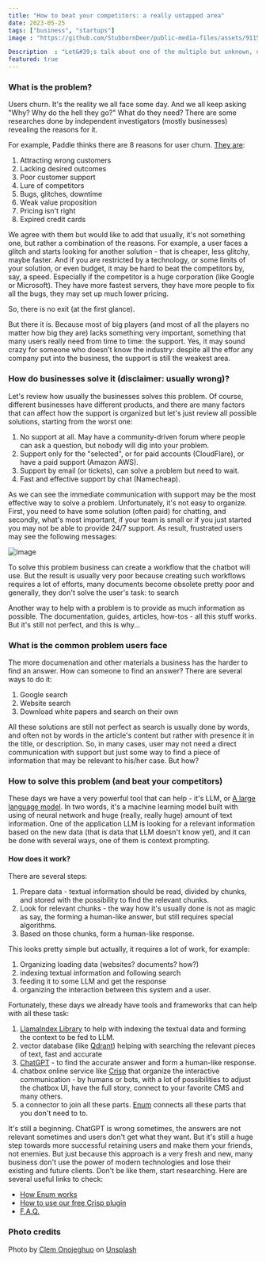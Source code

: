 ```yaml
---
title: "How to beat your competitors: a really untapped area"
date: 2023-05-25
tags: ["business", "startups"]
image : "https://github.com/StubbornDeer/public-media-files/assets/91156314/394c01ff-e949-4634-8e67-7b611c27af8b"

Description  : "Let&#39;s talk about one of the multiple but unknown, unpopular, and mostly poorly implemented ways to find new and retain existing users."
featured: true
---
```


### What is the problem?
Users churn. It's the reality we all face some day. And we all keep asking "Why? Why do the hell they go?" What do they need? There are some researches done by independent investigators (mostly businesses) revealing the reasons for it.

For example, Paddle thinks there are 8 reasons for user churn. [They are](https://www.paddle.com/resources/churn-causes):

1. Attracting wrong customers
2. Lacking desired outcomes
3. Poor customer support
4. Lure of competitors
5. Bugs, glitches, downtime
6. Weak value proposition
7. Pricing isn't right
8. Expired credit cards

We agree with them but would like to add that usually, it's not something one, but rather a combination of the reasons. For example, a user faces a glitch and starts looking for another solution - that is cheaper, less glitchy, maybe faster. And if you are restricted by a technology, or some limits of your solution, or even budget, it may be hard to beat the competitors by, say, a speed. Especially if the competitor is a huge corporation (like Google or Microsoft). They have more fastest servers, they have more people to fix all the bugs, they may set up much lower pricing.

So, there is no exit (at the first glance).

But there it is. Because most of big players (and most of all the players no matter how big they are) lacks something very important, something that many users really need from time to time: the support. Yes, it may sound crazy for someone who doesn't know the industry: despite all the effor any company put into the business, the support is still the weakest area.

### How do businesses solve it (disclaimer: usually wrong)?
Let's review how usually the businesses solves this problem. Of course, different businesses have different products, and there are many factors that can affect how the support is organized but let's just review all possible solutions, starting from the worst one:

1. No support at all. May have a community-driven forum where people can ask a question, but nobody will dig into your problem.
2. Support only for the "selected", or for paid accounts (CloudFlare), or have a paid support (Amazon AWS).
3. Support by email (or tickets), can solve a problem but need to wait.
4. Fast and effective support by chat (Namecheap).

As we can see the immediate communication with support may be the most effective way to solve a problem. Unfortunately, it's not easy to organize. First, you need to have some solution (often paid) for chatting, and secondly, what's most important, if your team is small or if you just started you may not be able to provide 24/7 support. As result, frustrated users may see the following messages:

![image](https://github.com/StubbornDeer/public-media-files/assets/91156314/51d2a046-5368-4acb-a492-4da1c649478c)

To solve this problem business can create a workflow that the chatbot will use. But the result is usually very poor because creating such workflows requires a lot of efforts, many documents become obsolete pretty poor and generally, they don't solve the user's task: to search

Another way to help with a problem is to provide as much information as possible. The documentation, guides, articles, how-tos - all this stuff works. But it's still not perfect, and this is why...

### What is the common problem users face

The more documenation and other materials a business has the harder to find an answer. How can someone to find an answer? There are several ways to do it:

1. Google search
2. Website search
3. Download white papers and search on their own

All these solutions are still not perfect as search is usually done by words, and often not by words in the article's content but rather with presence it in the title, or description. So, in many cases, user may not need a direct communication with support but just some way to find a piece of information that may be relevant to his/her case. But how? 

### How to solve this problem (and beat your competitors)
These days we have a very powerful tool that can help - it's LLM, or [A large language model](https://en.wikipedia.org/wiki/Large_language_model). In two words, it's a machine learning model built with using of neural network and huge (really, really huge) amount of text information. One of the application LLM is looking for a relevant information based on the new data (that is data that LLM doesn't know yet), and it can be done with several ways, one of them is context prompting. 

#### How does it work?

There are several steps:

1. Prepare data - textual information should be read, divided by chunks, and stored with the possibility to find the relevant chunks.
2. Look for relevant chunks - the way how it's usually done is not as magic as say, the forming a human-like answer, but still requires special algorithms.
3. Based on those chunks, form a human-like response.

This looks pretty simple but actually, it requires a lot of work, for example:

1. Organizing loading data (websites? documents? how?)
2. indexing textual information and following search
3. feeding it to some LLM and get the response
4. organizing the interaction between this system and a user.

Fortunately, these days we already have tools and frameworks that can help with all these task:

1. [LlamaIndex Library](https://github.com/jerryjliu/llama_index) to help with indexing the textual data and forming the context to be fed to LLM.
2. vector database (like [Qdrant](https://qdrant.tech/)) helping with searching the relevant pieces of text, fast and accurate
3. [ChatGPT](https://openai.com/chatgpt) - to find the accurate answer and form a human-like response.
4. chatbox online service like [Crisp](https://crisp.chat) that organize the interactive communication - by humans or bots, with a lot of possibilities to adjust the chatbox UI, have the full story, connect to your favorite CMS and many others.
5. a connector to join all these parts. [Enum](https://enumhq.com) connects all these parts that you don't need to to. 

It's still a beginning. ChatGPT is wrong sometimes, the answers are not relevant sometimes and users don't get what they want. But it's still a huge step towards more successful retaining users and make them your friends, not enemies. But just because this approach is a very fresh and new, many business don't use the power of modern technologies and lose their existing and future clients. Don't be like them, start researching. Here are several useful links to check:

- [How Enum works](https://www.enumhq.com/docs/how-it-works)
- [How to use our free Crisp plugin](https://www.enumhq.com/docs/chat-plugins/crisp)
- [F.A.Q.](https://www.enumhq.com/#faq)

### Photo credits

Photo by <a href="https://unsplash.com/@clemono?utm_source=unsplash&utm_medium=referral&utm_content=creditCopyText">Clem Onojeghuo</a> on <a href="https://unsplash.com/photos/tca2Hfz1cvY?utm_source=unsplash&utm_medium=referral&utm_content=creditCopyText">Unsplash</a>
  